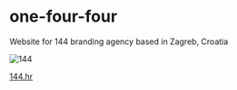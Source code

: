 # one-four-four
Website for 144 branding agency based in Zagreb, Croatia

![144](https://github.com/snsa-kscc/one-four-four/assets/51080349/e61d1f3c-4740-4b6b-8be0-d670a89564b2)

[144.hr](https://144.hr)
